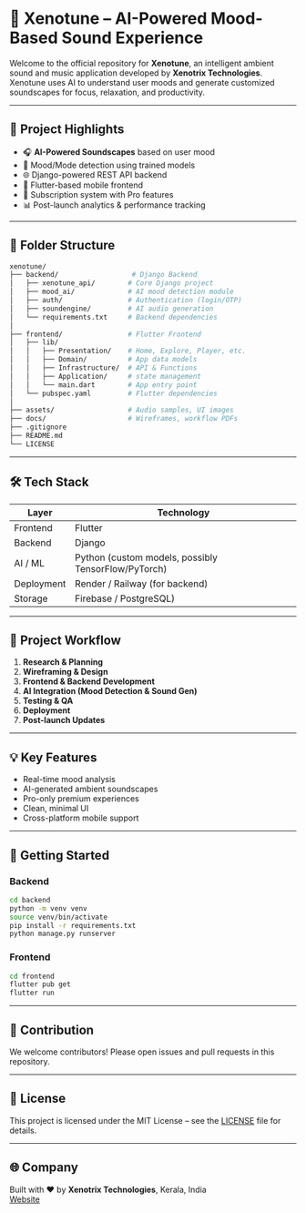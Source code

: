 
# 🎵 Xenotune – AI-Powered Mood-Based Sound Experience

Welcome to the official repository for **Xenotune**, an intelligent ambient sound and music application developed by **Xenotrix Technologies**. Xenotune uses AI to understand user moods and generate customized soundscapes for focus, relaxation, and productivity.

---

## 🚀 Project Highlights

- 🎧 **AI-Powered Soundscapes** based on user mood
- 🤖 Mood/Mode detection using trained models
- 🌐 Django-powered REST API backend
- 📱 Flutter-based mobile frontend
- 🔐 Subscription system with Pro features
- 📊 Post-launch analytics & performance tracking

---

## 📁 Folder Structure

```bash
xenotune/
├── backend/                  # Django Backend
│   ├── xenotune_api/        # Core Django project
│   ├── mood_ai/             # AI mood detection module
│   ├── auth/                # Authentication (login/OTP)
│   ├── soundengine/         # AI audio generation
│   └── requirements.txt     # Backend dependencies
│
├── frontend/                # Flutter Frontend
│   ├── lib/
│   │   ├── Presentation/    # Home, Explore, Player, etc.
│   │   ├── Domain/          # App data models
│   │   ├── Infrastructure/  # API & Functions
│   │   ├── Application/     # state management
│   │   └── main.dart        # App entry point
│   └── pubspec.yaml         # Flutter dependencies
│
├── assets/                  # Audio samples, UI images
├── docs/                    # Wireframes, workflow PDFs
├── .gitignore
├── README.md
└── LICENSE
```

---

## 🛠️ Tech Stack

| Layer        | Technology        |
|--------------|-------------------|
| Frontend     | Flutter           |
| Backend      | Django            |
| AI / ML      | Python (custom models, possibly TensorFlow/PyTorch) |
| Deployment   | Render / Railway (for backend) |
| Storage      | Firebase / PostgreSQL) |

---

## 🧭 Project Workflow

1. **Research & Planning**
2. **Wireframing & Design**
3. **Frontend & Backend Development**
4. **AI Integration (Mood Detection & Sound Gen)**
5. **Testing & QA**
6. **Deployment**
7. **Post-launch Updates**

---

## 💡 Key Features

- Real-time mood analysis
- AI-generated ambient soundscapes
- Pro-only premium experiences
- Clean, minimal UI
- Cross-platform mobile support

---

## 🧪 Getting Started

### Backend

```bash
cd backend
python -m venv venv
source venv/bin/activate
pip install -r requirements.txt
python manage.py runserver
```

### Frontend

```bash
cd frontend
flutter pub get
flutter run
```

---

## 📌 Contribution

We welcome contributors! Please open issues and pull requests in this repository.

---

## 📝 License

This project is licensed under the MIT License – see the [LICENSE](LICENSE) file for details.

---

## 🌐 Company

Built with ❤️ by **Xenotrix Technologies**, Kerala, India  
[Website](https://xenotrix-technologies.github.io/XenoTUNE/)
